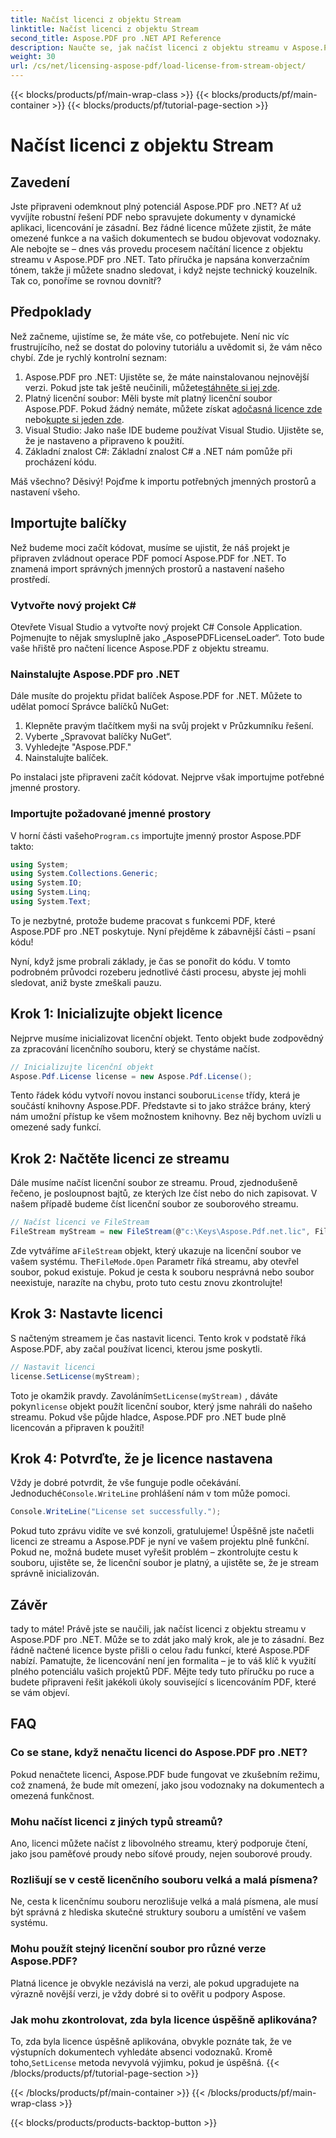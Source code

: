 ```yaml
---
title: Načíst licenci z objektu Stream
linktitle: Načíst licenci z objektu Stream
second_title: Aspose.PDF pro .NET API Reference
description: Naučte se, jak načíst licenci z objektu streamu v Aspose.PDF pro .NET pomocí tohoto komplexního průvodce krok za krokem.
weight: 30
url: /cs/net/licensing-aspose-pdf/load-license-from-stream-object/
---
```


{{< blocks/products/pf/main-wrap-class >}}
{{< blocks/products/pf/main-container >}}
{{< blocks/products/pf/tutorial-page-section >}}

# Načíst licenci z objektu Stream

## Zavedení

Jste připraveni odemknout plný potenciál Aspose.PDF pro .NET? Ať už vyvíjíte robustní řešení PDF nebo spravujete dokumenty v dynamické aplikaci, licencování je zásadní. Bez řádné licence můžete zjistit, že máte omezené funkce a na vašich dokumentech se budou objevovat vodoznaky. Ale nebojte se – dnes vás provedu procesem načítání licence z objektu streamu v Aspose.PDF pro .NET. Tato příručka je napsána konverzačním tónem, takže ji můžete snadno sledovat, i když nejste technický kouzelník. Tak co, ponoříme se rovnou dovnitř?

## Předpoklady

Než začneme, ujistíme se, že máte vše, co potřebujete. Není nic víc frustrujícího, než se dostat do poloviny tutoriálu a uvědomit si, že vám něco chybí. Zde je rychlý kontrolní seznam:

1.  Aspose.PDF pro .NET: Ujistěte se, že máte nainstalovanou nejnovější verzi. Pokud jste tak ještě neučinili, můžete[stáhněte si jej zde](https://releases.aspose.com/pdf/net/).
2. Platný licenční soubor: Měli byste mít platný licenční soubor Aspose.PDF. Pokud žádný nemáte, můžete získat a[dočasná licence zde](https://purchase.aspose.com/temporary-license/) nebo[kupte si jeden zde](https://purchase.aspose.com/buy).
3. Visual Studio: Jako naše IDE budeme používat Visual Studio. Ujistěte se, že je nastaveno a připraveno k použití.
4. Základní znalost C#: Základní znalost C# a .NET nám pomůže při procházení kódu.

Máš všechno? Děsivý! Pojďme k importu potřebných jmenných prostorů a nastavení všeho.

## Importujte balíčky

Než budeme moci začít kódovat, musíme se ujistit, že náš projekt je připraven zvládnout operace PDF pomocí Aspose.PDF for .NET. To znamená import správných jmenných prostorů a nastavení našeho prostředí.

### Vytvořte nový projekt C#

Otevřete Visual Studio a vytvořte nový projekt C# Console Application. Pojmenujte to nějak smysluplně jako „AsposePDFLicenseLoader“. Toto bude vaše hřiště pro načtení licence Aspose.PDF z objektu streamu.

### Nainstalujte Aspose.PDF pro .NET

Dále musíte do projektu přidat balíček Aspose.PDF for .NET. Můžete to udělat pomocí Správce balíčků NuGet:

1. Klepněte pravým tlačítkem myši na svůj projekt v Průzkumníku řešení.
2. Vyberte „Spravovat balíčky NuGet“.
3. Vyhledejte "Aspose.PDF."
4. Nainstalujte balíček.

Po instalaci jste připraveni začít kódovat. Nejprve však importujme potřebné jmenné prostory.

### Importujte požadované jmenné prostory

 V horní části vašeho`Program.cs` importujte jmenný prostor Aspose.PDF takto:

```csharp
using System;
using System.Collections.Generic;
using System.IO;
using System.Linq;
using System.Text;
```

To je nezbytné, protože budeme pracovat s funkcemi PDF, které Aspose.PDF pro .NET poskytuje. Nyní přejděme k zábavnější části – psaní kódu!

Nyní, když jsme probrali základy, je čas se ponořit do kódu. V tomto podrobném průvodci rozeberu jednotlivé části procesu, abyste jej mohli sledovat, aniž byste zmeškali pauzu.

## Krok 1: Inicializujte objekt licence

Nejprve musíme inicializovat licenční objekt. Tento objekt bude zodpovědný za zpracování licenčního souboru, který se chystáme načíst.

```csharp
// Inicializujte licenční objekt
Aspose.Pdf.License license = new Aspose.Pdf.License();
```

Tento řádek kódu vytvoří novou instanci souboru`License` třídy, která je součástí knihovny Aspose.PDF. Představte si to jako strážce brány, který nám umožní přístup ke všem možnostem knihovny. Bez něj bychom uvízli u omezené sady funkcí.

## Krok 2: Načtěte licenci ze streamu

Dále musíme načíst licenční soubor ze streamu. Proud, zjednodušeně řečeno, je posloupnost bajtů, ze kterých lze číst nebo do nich zapisovat. V našem případě budeme číst licenční soubor ze souborového streamu.

```csharp
// Načíst licenci ve FileStream
FileStream myStream = new FileStream(@"c:\Keys\Aspose.Pdf.net.lic", FileMode.Open);
```

 Zde vytváříme a`FileStream` objekt, který ukazuje na licenční soubor ve vašem systému. The`FileMode.Open` Parametr říká streamu, aby otevřel soubor, pokud existuje. Pokud je cesta k souboru nesprávná nebo soubor neexistuje, narazíte na chybu, proto tuto cestu znovu zkontrolujte!

## Krok 3: Nastavte licenci

S načteným streamem je čas nastavit licenci. Tento krok v podstatě říká Aspose.PDF, aby začal používat licenci, kterou jsme poskytli.

```csharp
// Nastavit licenci
license.SetLicense(myStream);
```

Toto je okamžik pravdy. Zavoláním`SetLicense(myStream)` , dáváte pokyn`license` objekt použít licenční soubor, který jsme nahráli do našeho streamu. Pokud vše půjde hladce, Aspose.PDF pro .NET bude plně licencován a připraven k použití!

## Krok 4: Potvrďte, že je licence nastavena

 Vždy je dobré potvrdit, že vše funguje podle očekávání. Jednoduché`Console.WriteLine` prohlášení nám v tom může pomoci.

```csharp
Console.WriteLine("License set successfully.");
```

Pokud tuto zprávu vidíte ve své konzoli, gratulujeme! Úspěšně jste načetli licenci ze streamu a Aspose.PDF je nyní ve vašem projektu plně funkční. Pokud ne, možná budete muset vyřešit problém – zkontrolujte cestu k souboru, ujistěte se, že licenční soubor je platný, a ujistěte se, že je stream správně inicializován.

## Závěr

tady to máte! Právě jste se naučili, jak načíst licenci z objektu streamu v Aspose.PDF pro .NET. Může se to zdát jako malý krok, ale je to zásadní. Bez řádně načtené licence byste přišli o celou řadu funkcí, které Aspose.PDF nabízí. Pamatujte, že licencování není jen formalita – je to váš klíč k využití plného potenciálu vašich projektů PDF. Mějte tedy tuto příručku po ruce a budete připraveni řešit jakékoli úkoly související s licencováním PDF, které se vám objeví.

## FAQ

### Co se stane, když nenačtu licenci do Aspose.PDF pro .NET?  
Pokud nenačtete licenci, Aspose.PDF bude fungovat ve zkušebním režimu, což znamená, že bude mít omezení, jako jsou vodoznaky na dokumentech a omezená funkčnost.

### Mohu načíst licenci z jiných typů streamů?  
Ano, licenci můžete načíst z libovolného streamu, který podporuje čtení, jako jsou paměťové proudy nebo síťové proudy, nejen souborové proudy.

### Rozlišují se v cestě licenčního souboru velká a malá písmena?  
Ne, cesta k licenčnímu souboru nerozlišuje velká a malá písmena, ale musí být správná z hlediska skutečné struktury souboru a umístění ve vašem systému.

### Mohu použít stejný licenční soubor pro různé verze Aspose.PDF?  
Platná licence je obvykle nezávislá na verzi, ale pokud upgradujete na výrazně novější verzi, je vždy dobré si to ověřit u podpory Aspose.

### Jak mohu zkontrolovat, zda byla licence úspěšně aplikována?  
 To, zda byla licence úspěšně aplikována, obvykle poznáte tak, že ve výstupních dokumentech vyhledáte absenci vodoznaků. Kromě toho,`SetLicense` metoda nevyvolá výjimku, pokud je úspěšná.
{{< /blocks/products/pf/tutorial-page-section >}}

{{< /blocks/products/pf/main-container >}}
{{< /blocks/products/pf/main-wrap-class >}}

{{< blocks/products/products-backtop-button >}}
